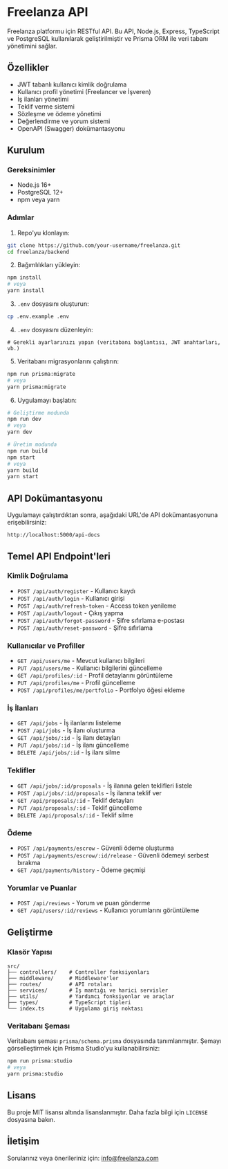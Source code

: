# Freelanza API

Freelanza platformu için RESTful API. Bu API, Node.js, Express, TypeScript ve PostgreSQL kullanılarak geliştirilmiştir ve Prisma ORM ile veri tabanı yönetimini sağlar.

## Özellikler

- JWT tabanlı kullanıcı kimlik doğrulama
- Kullanıcı profil yönetimi (Freelancer ve İşveren)
- İş ilanları yönetimi
- Teklif verme sistemi
- Sözleşme ve ödeme yönetimi
- Değerlendirme ve yorum sistemi
- OpenAPI (Swagger) dokümantasyonu

## Kurulum

### Gereksinimler

- Node.js 16+
- PostgreSQL 12+
- npm veya yarn

### Adımlar

1. Repo'yu klonlayın:
```bash
git clone https://github.com/your-username/freelanza.git
cd freelanza/backend
```

2. Bağımlılıkları yükleyin:
```bash
npm install
# veya
yarn install
```

3. `.env` dosyasını oluşturun:
```bash
cp .env.example .env
```

4. `.env` dosyasını düzenleyin:
```
# Gerekli ayarlarınızı yapın (veritabanı bağlantısı, JWT anahtarları, vb.)
```

5. Veritabanı migrasyonlarını çalıştırın:
```bash
npm run prisma:migrate
# veya
yarn prisma:migrate
```

6. Uygulamayı başlatın:
```bash
# Geliştirme modunda
npm run dev
# veya
yarn dev

# Üretim modunda
npm run build
npm start
# veya
yarn build
yarn start
```

## API Dokümantasyonu

Uygulamayı çalıştırdıktan sonra, aşağıdaki URL'de API dokümantasyonuna erişebilirsiniz:

```
http://localhost:5000/api-docs
```

## Temel API Endpoint'leri

### Kimlik Doğrulama

- `POST /api/auth/register` - Kullanıcı kaydı
- `POST /api/auth/login` - Kullanıcı girişi
- `POST /api/auth/refresh-token` - Access token yenileme
- `POST /api/auth/logout` - Çıkış yapma
- `POST /api/auth/forgot-password` - Şifre sıfırlama e-postası
- `POST /api/auth/reset-password` - Şifre sıfırlama

### Kullanıcılar ve Profiller

- `GET /api/users/me` - Mevcut kullanıcı bilgileri
- `PUT /api/users/me` - Kullanıcı bilgilerini güncelleme
- `GET /api/profiles/:id` - Profil detaylarını görüntüleme
- `PUT /api/profiles/me` - Profil güncelleme
- `POST /api/profiles/me/portfolio` - Portfolyo öğesi ekleme

### İş İlanları

- `GET /api/jobs` - İş ilanlarını listeleme
- `POST /api/jobs` - İş ilanı oluşturma
- `GET /api/jobs/:id` - İş ilanı detayları
- `PUT /api/jobs/:id` - İş ilanı güncelleme
- `DELETE /api/jobs/:id` - İş ilanı silme

### Teklifler

- `GET /api/jobs/:id/proposals` - İş ilanına gelen teklifleri listele
- `POST /api/jobs/:id/proposals` - İş ilanına teklif ver
- `GET /api/proposals/:id` - Teklif detayları
- `PUT /api/proposals/:id` - Teklif güncelleme
- `DELETE /api/proposals/:id` - Teklif silme

### Ödeme

- `POST /api/payments/escrow` - Güvenli ödeme oluşturma
- `POST /api/payments/escrow/:id/release` - Güvenli ödemeyi serbest bırakma
- `GET /api/payments/history` - Ödeme geçmişi

### Yorumlar ve Puanlar

- `POST /api/reviews` - Yorum ve puan gönderme
- `GET /api/users/:id/reviews` - Kullanıcı yorumlarını görüntüleme

## Geliştirme

### Klasör Yapısı

```
src/
├── controllers/    # Controller fonksiyonları
├── middleware/     # Middleware'ler
├── routes/         # API rotaları
├── services/       # İş mantığı ve harici servisler
├── utils/          # Yardımcı fonksiyonlar ve araçlar
├── types/          # TypeScript tipleri
└── index.ts        # Uygulama giriş noktası
```

### Veritabanı Şeması

Veritabanı şeması `prisma/schema.prisma` dosyasında tanımlanmıştır. Şemayı görselleştirmek için Prisma Studio'yu kullanabilirsiniz:

```bash
npm run prisma:studio
# veya
yarn prisma:studio
```

## Lisans

Bu proje MIT lisansı altında lisanslanmıştır. Daha fazla bilgi için `LICENSE` dosyasına bakın.

## İletişim

Sorularınız veya önerileriniz için: [info@freelanza.com](mailto:info@freelanza.com) 